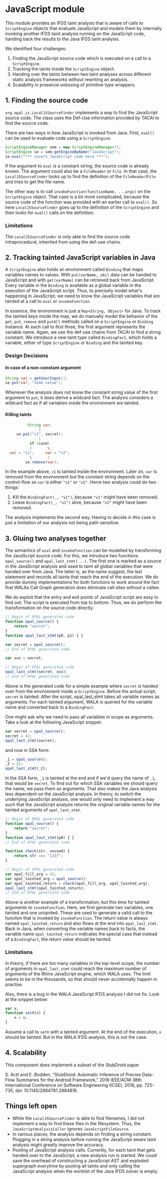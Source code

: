 # JavaScript module
This module provides an IFDS taint analysis that is aware of calls to `ScriptEngine` objects that evaluate JavaScript and models them by internally invoking another IFDS taint analysis running on the JavaScript code, handing back the results to the Java IFDS taint analysis.

We identified four challenges:
1. Finding the JavaScript source code which is executed on a call to a `ScriptEngine`.
2. Tracking the taints inside the `ScriptEngine` object.
3. Handing over the taints between two taint analyses across different static analysis frameworks without rewriting an analysis.
4. Scalability in presence unboxing of primitive type wrappers.

## 1. Finding the source code
`org.opal.js.LocalJSSourceFinder` implements a way to find the JavaScript source code. The class uses the Def-Use information provided by *TACAI* to find the source code.

There are two ways in how JavaScript is invoked from Java. First, `eval()` can be used to evaluate code using a `ScriptEngine`:
```java
ScriptEngineManager sem = new ScriptEngineManager();
ScriptEngine se = sem.getEngineByName("JavaScript");
se.eval("*** insert JavaScript code here ***");
```
If the argument to `eval` is a constant string, the source code is already known. The argument could also be a `FileReader` or `File`. In that case, the `LocalJSSourceFinder` looks up to find the definition of the `FileReader`/`File` and tries to get the file name.

The other way is to call `invokeFunction(functionName, ...args)` on the `ScriptEngine` object. That case is a bit more complicated, because the source code of the function was provided with an earlier call to `eval()`. So here `LocalJSSourceFinder` goes up to the definition of the `ScriptEngine` and then looks for `eval()` calls on the definition.

### Limitations
The `LocalJSSourceFinder` is only able to find the source code intraprocedural, inherited from using the def-use chains.

## 2. Tracking tainted JavaScript variables in Java
A `ScriptEngine` also holds an environment called `Binding` that maps variables names to values. With `put(varName, obj)` data can be handed to JavaScript and with `get(varName)` can be retrieved back from JavaScript. Every variable in the `Binding` is available as a global variable in the execution of the JavaScript script. Thus, to precisely model what's happening in JavaScript, we need to know the JavaScript variables that are tainted at a call to `eval` or `invokeFunction`.

In essence, the environment is just a `Map<String, Object>` for Java. To track the tainted keys inside the map, we do manually model the behavior of the `get`, `put`, `remove` and `putAll` methods called on a `ScriptEngine` or `Binding` instance. At each call to first three, the first argument represents the variable name. Again, we use the def-use chains from *TACAI* to find a string constant. We introduce a new taint type called `BindingFact`, which holds a variable, either of type `ScriptEngine` or `Binding` and the tainted key.

### Design Decisions
#### In case of a non-constant argument
```java
String var = getUserInput();
se.put(var, "some value");
```
Whenever the analysis does not know the constant string value of the first argument to `put`, it does derive a wildcard fact. The analysis considers a wildcard fact as if all variables inside the environment are tainted.

#### Killing taints
```java
          String var;
               |
     se.put("v1", secret);
               |
           if (cond)
           /       \
  var = "v1";     var = "v2";
           \       /
         se.remove(var);
```
In the example above, `v1` is tainted inside the environment. Later on, `var` is removed from the environment but the constant string depends on the control-flow so `var` is either `"v1"` or `"v2"`. Herre two analysis could do two things:

1. Kill the `BindingFact(_, "v1")`, because `"v1"` might have been removed.
2. Leave `BindingFact(_, "v1")` alive, because `"v2"` might have been removed.

The analysis implements the second way. Having to decide in this case is just a limitation of our analysis not being path-sensitive.

## 3. Gluing two analyses together
The semantics of `eval` and `invokeFunction` can be modelled by transforming the JavaScript source code. For this, we introduce two functions: `opal_source()` and `opal_last_stmt(...)`. The first one is marked as a source in the JavaScript analysis and used to taint all global variables that were handed over from Java. The latter is, as the name suggest, the last statement and records all taints that reach the end of the execution. We do provide dummy implementations for both functions to work around the fact that WALAs Call Graph generation does eliminate call sites without a callee.

We do exploit that the entry and exit points of JavaScript script are easy to find out: The script is executed from top to bottom. Thus, we do perform the transformation on the source code directly.

```javascript
// Begin of OPAL generated code
function opal_source() {
    return "secret";
}
function opal_last_stmt(p0, p1) { }

var secret = opal_source();
// End of OPAL generated code

var xxx = secret;

// Begin of OPAL generated code
opal_last_stmt(secret, xxx);
// End of OPAL generated code
```
Above is the generated code for a simple example where `secret` is handed over from the environment inside a `ScriptEngine`. Before the actual script, `secret` is tainted. After the script, opal_last_stmt takes all variable names as arguments. For each tainted argument, WALA is queried for the variable name and converted back to a `BindingFact`.

One might ask why we need to pass all variables in scope as arguments. Take a look at the following JavaScript snippet:
```javascript
var secret = opal_source();
secret = 42;
opal_last_stmt(secret);
```
and now in SSA form:
```javascript
_1 = opal_source();
_2 = 42;
opal_last_stmt(_2);
```
In the SSA form, `_1` is tainted at the end and if we'd query the name of `_1`, that would be `secret`. To find out for which SSA variables we should query the name, we pass them as arguments. That also makes the Java analysis less dependent on the JavaScript analysis. In theory, to switch the underlying JavaScript analysis, one would only need to implement a way such that the JavaScript analysis returns the original variable names for the tainted arguments of `opal_last_stmt`.

```javascript
// Begin of OPAL generated code
function opal_source() {
    return "secret";
}
function opal_last_stmt(p0) { }
// End of OPAL generated code

function check(str, unused) {
    return str === "1337";
}

// Begin of OPAL generated code
var opal_fill_arg = 42;
var opal_tainted_arg = opal_source();
var opal_tainted_return = check(opal_fill_arg, opal_tainted_arg);
opal_last_stmt(opal_tainted_return);
// End of OPAL generated code
```
Above is another example of a transformation, but this time for tainted arguments to `invokeFunction`. Here, we first generate two variables, one tainted and one untainted. These are used to generate a valid call to the function that is invoked by `invokeFunction`. The return value is always named `opal_tainted_return` and also flows at the end into `opal_last_stmt`. Back in Java, when converting the variable names back to facts, the variable name `opal_tainted_return` indicates the special case that instead of a `BindingFact`, the return value should be tainted.

### Limitations
In theory, if there are too many variables in the top-level scope, the number of arguments in `opal_last_stmt` could reach the maximum number of arguments of the Rhino JavaScript engine, which WALA uses. The limit seems to be in the thousands, so that should never accidentally happen in practise. 

Also, there is a bug in the WALA JavaScript IFDS analysis I did not fix. Look at the snippet below:
```javascript
var x;
function setX(v) {
    x = v;
}
```
Assume a call to `setX` with a tainted argument. At the end of the execution, `x` should be tainted. But in the WALA IFDS analysis, this is not the case.

## 4. Scalability
This component does implement a subset of the StubDroid paper

S. Arzt and E. Bodden, "StubDroid: Automatic Inference of Precise Data-Flow Summaries for the Android Framework," 2016 IEEE/ACM 38th International Conference on Software Engineering (ICSE), 2016, pp. 725-735, doi: 10.1145/2884781.2884816.


## Things left open
* While the `LocalJSSourceFinder` is able to find filenames, I did not implement a way to find these files in the filesystem. Thus, the `JavaScriptAnalysisCaller` ignores `JavaScriptFileSource`.
* In various places, the analysis depends on finding a string constant. Plugging in a string analysis before running the JavaScript aware taint analysis might greatly improve the accuracy.
* Pooling of JavaScript analysis calls. Currently, for each taint that gets handed over to the JavaScript, a new analysis run is started. We could save the overhead of constructing a JavaScript AST and exploded supergraph everytime by pooling all taints and only calling the JavaScript analysis when the worklist of the Java IFDS solver is empty.
